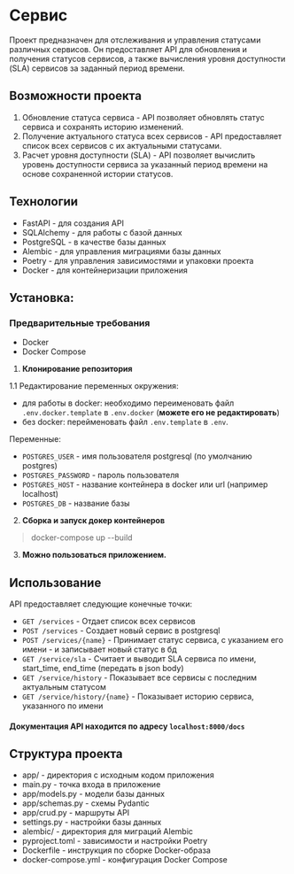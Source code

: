 # Сервис
Проект предназначен для отслеживания и управления статусами различных сервисов. 
Он предоставляет API для обновления и получения статусов сервисов, а также 
вычисления уровня доступности (SLA) сервисов за заданный период времени.

## Возможности проекта
1. Обновление статуса сервиса - API позволяет обновлять статус сервиса и сохранять 
историю изменений.
2. Получение актуального статуса всех сервисов - API предоставляет список всех 
сервисов с их актуальными статусами.
3. Расчет уровня доступности (SLA) - API позволяет вычислить уровень доступности 
сервиса за указанный период времени на основе сохраненной истории статусов.

## Технологии
- FastAPI - для создания API
- SQLAlchemy - для работы с базой данных
- PostgreSQL - в качестве базы данных
- Alembic - для управления миграциями базы данных
- Poetry - для управления зависимостями и упаковки проекта
- Docker - для контейнеризации приложения

## Установка:

### Предварительные требования
- Docker
- Docker Compose

1. **Клонирование репозитория**

1.1 Редактирование переменных окружения:
- для работы в docker: необходимо переименовать файл `.env.docker.template` в `.env.docker` (**можете его не редактировать**)
- без docker: перейменовать файл `.env.template` в `.env`.

Переменные:
- `POSTGRES_USER` - имя пользователя postgresql (по умолчанию postgres)
- `POSTGRES_PASSWORD` - пароль пользователя 
- `POSTGRES_HOST` - название контейнера в docker или url (например localhost)
- `POSTGRES_DB` - название базы

2. **Сборка и запуск докер контейнеров**

> docker-compose up --build

3. **Можно пользоваться приложением.**

## Использование

API предоставляет следующие конечные точки:
- `GET /services` - Отдает список всех сервисов
- `POST /services` - Создает новый сервис в postgresql
- `POST /services/{name}` - Принимает статус сервиса, с указанием его имени - и записывает новый статус в бд
- `GET /service/sla` - Считает и выводит SLA сервиса по имени, start_time, end_time (передать в json body)
- `GET /service/history` - Показывает все сервисы с последним актуальным статусом
- `GET /service/history/{name}` - Показывает историю сервиса, указанного по имени

#### Документация API находится по адресу `localhost:8000/docs`

## Структура проекта

- app/ - директория с исходным кодом приложения
- main.py - точка входа в приложение
- app/models.py - модели базы данных
- app/schemas.py - схемы Pydantic
- app/crud.py - маршруты API
- settings.py - настройки базы данных
- alembic/ - директория для миграций Alembic
- pyproject.toml - зависимости и настройки Poetry
- Dockerfile - инструкция по сборке Docker-образа
- docker-compose.yml - конфигурация Docker Compose